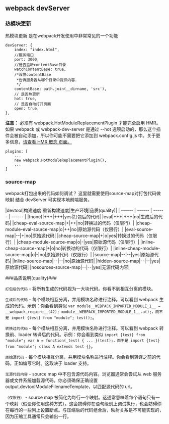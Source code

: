 ## webpack devServer ##
### 热模块更新 ###
热模块更新 是在webpack开发使用中非常常见的一个功能

	devServer: {
		index: "index.html",
		//服务端口
		port: 3000,
		//是否监听contentBase目录
		watchContentBase: true,
		/*设置contentBase
		 *告诉服务器从哪个目录中提供内容.
		 */
		contentBase: path.join(__dirname, 'src'),
		// 是否热更新
		hot: true,
		// 是否自动打开页面
		open: true,
	},
**注意：** 必须有 webpack.HotModuleReplacementPlugin 才能完全启用 HMR。如果 webpack 或 webpack-dev-server 是通过 --hot 选项启动的，那么这个插件会被自动添加，所以你可能不需要把它添加到 webpack.config.js 中。关于更多信息，[请查看 HMR 概念 页面。](https://webpack.docschina.org/concepts/hot-module-replacement)

	plugins: [
		...
		new webpack.HotModuleReplacementPlugin(),
		...
	]

### source-map ###

webpack打包出来的代码如何调试？
这里就需要使用source-map对打包代码做映射
结合 devServer 可实现本地前端服务。

|devtool|构建速度|重新构建速度|生产环境|品质(quality)|
| ------ | ------ | ------ | ------ |
|(none)|+++|+++|yes|打包后的代码|
|eval|+++|+++|no|生成后的代码|
|cheap-eval-source-map|+|++|no|转换过的代码（仅限行）|
|cheap-module-eval-source-map|o|++|no|原始源代码（仅限行）|
|eval-source-map|--|+|no|原始源代码|
|cheap-source-map|+|o|yes|转换过的代码（仅限行）|
|cheap-module-source-map|o|-|yes|原始源代码（仅限行）|
|inline-cheap-source-map|+|o|no|转换过的代码（仅限行）|
|inline-cheap-module-source-map|o|-|no|原始源代码（仅限行）|
|source-map|--|--|yes|原始源代码|
|inline-source-map|--|--|no|原始源代码|
|hidden-source-map|--|--|yes|原始源代码|
|nosources-source-map|--|--|yes|无源代码内容|

###品质说明(quality)###

`打包后的代码` - 将所有生成的代码视为一大块代码。你看不到相互分离的模块。

`生成后的代码` - 每个模块相互分离，并用模块名称进行注释。可以看到 webpack 生成的代码。示例：你会看到类似 `var module__WEBPACK_IMPORTED_MODULE_1__ = __webpack_require__(42); module__WEBPACK_IMPORTED_MODULE_1__.a();，而不是 import {test} from "module"; test();`。

`转换过的代码` - 每个模块相互分离，并用模块名称进行注释。可以看到 webpack 转换前、loader 转译后的代码。示例：你会看到类似 `import {test} from "module"; var A = function(_test) { ... }(test);，而不是 import {test} from "module"; class A extends test {}`。

`原始源代码` - 每个模块相互分离，并用模块名称进行注释。你会看到转译之前的代码，正如编写它时。这取决于 loader 支持。

`无源代码内容` - source map 中不包含源代码内容。浏览器通常会尝试从 web 服务器或文件系统加载源代码。你必须确保正确设置 output.devtoolModuleFilenameTemplate，以匹配源代码的 url。

`（仅限行）` - source map 被简化为每行一个映射。这通常意味着每个语句只有一个映射（假设你使用这种方式）。这会妨碍你在语句级别上调试执行，也会妨碍你在每行的一些列上设置断点。与压缩后的代码组合后，映射关系是不可能实现的，因为压缩工具通常只会输出一行。